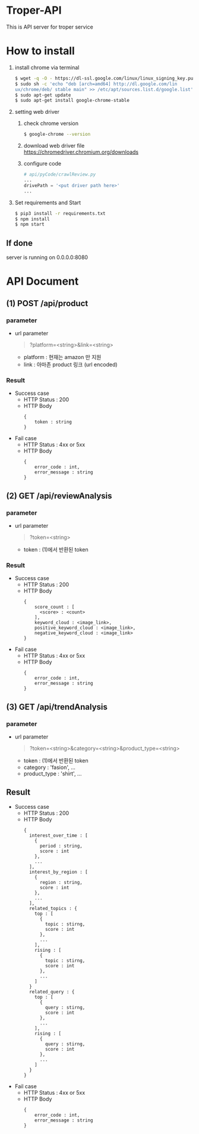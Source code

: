 # Troper-API 
This is API server for troper service

# How to install
1. install chrome via terminal
    ``` bash
    $ wget -q -O - https://dl-ssl.google.com/linux/linux_signing_key.pub | sudo apt-key add -
    $ sudo sh -c 'echo "deb [arch=amd64] http://dl.google.com/lin
    ux/chrome/deb/ stable main" >> /etc/apt/sources.list.d/google.list'
    $ sudo apt-get update
    $ sudo apt-get install google-chrome-stable
    ```
2. setting web driver
   1. check chrome version
      ``` bash
      $ google-chrome --version
      ```

   2. download web driver file      
      https://chromedriver.chromium.org/downloads

   3. configure code
      
      ``` py
      # api/pyCode/crawlReview.py
      ...
      drivePath = '<put driver path here>' 
      ... 
      ```
3. Set requirements and Start
    ``` bash
    $ pip3 install -r requirements.txt
    $ npm install
    $ npm start
    ```

## If done
server is running on 0.0.0.0:8080

# API Document

## (1) POST /api/product
### parameter
- url parameter
  > ?platform=\<string\>&link=\<string\>
  - platform : 현재는 amazon 만 지원 
  - link : 아마존 product 링크 (url encoded)
  
### Result
- Success case
  - HTTP Status : 200
  - HTTP Body
    ```
    {
        token : string
    }
    ```
- Fail case
  - HTTP Status : 4xx or 5xx
  - HTTP Body
    ```
    {
        error_code : int,
        error_message : string
    }
    ```
## (2) GET /api/reviewAnalysis
### parameter
- url parameter
  > ?token=\<string\>
  - token : (1)에서 반환된 token
### Result
- Success case
  - HTTP Status : 200
  - HTTP Body
    ```
    {
        score_count : [
          <score> : <count>
        ],
        keyword_cloud : <image_link>,
        positive_keyword_cloud : <image_link>,
        negative_keyword_cloud : <image_link>
    }
    ```
- Fail case
  - HTTP Status : 4xx or 5xx
  - HTTP Body
    ```
    {
        error_code : int,
        error_message : string
    }
    ```

## (3) GET /api/trendAnalysis
### parameter
- url parameter
  > ?token=\<string\>&category=\<string\>&product_type=\<string\>
  - token : (1)에서 반환된 token
  - category : 'fasion', ... 
  - product_type : 'shirt', ...
## Result
- Success case
  - HTTP Status : 200
  - HTTP Body
    ```
    {
      interest_over_time : [
        {
          period : string,
          score : int
        },
        ...
      ],
      interest_by_region : [
        {
          region : string,
          score : int 
        },
        ...
      ],
      related_topics : {
        top : [
          {
            topic : stirng,
            score : int
          },
          ...
        ],
        rising : [
          {
            topic : stirng,
            score : int
          },
          ...
        ]
      }
      related_query : {
        top : [
          {
            query : stirng,
            score : int
          },
          ...
        ],
        rising : [
          {
            query : stirng,
            score : int
          },
          ...
        ]
      }
    }
    ```
- Fail case
  - HTTP Status : 4xx or 5xx
  - HTTP Body
    ```
    {
        error_code : int,
        error_message : string
    }
    ```
